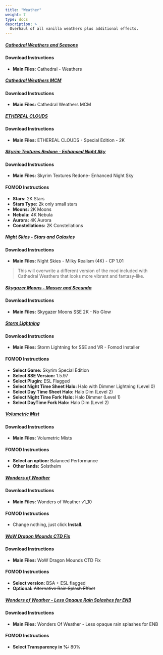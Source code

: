 ```yaml
---
title: "Weather"
weight: 7
type: docs
description: >
  Overhaul of all vanilla weathers plus additional effects.
---
```


##### [Cathedral Weathers and Seasons](https://www.nexusmods.com/skyrimspecialedition/mods/24791?tab=files)

#### Download Instructions

- **Main Files:** Cathedral - Weathers

##### [Cathedral Weathers MCM](https://www.nexusmods.com/skyrimspecialedition/mods/24940?tab=files)

#### Download Instructions

- **Main Files:** Cathedral Weathers MCM

##### [ETHEREAL CLOUDS](https://www.nexusmods.com/skyrimspecialedition/mods/2393?tab=files)

#### Download Instructions

* **Main Files:** ETHEREAL CLOUDS - Special Edition - 2K

##### [Skyrim Textures Redone - Enhanced Night Sky](https://www.nexusmods.com/skyrimspecialedition/mods/5561?tab=files)

#### Download Instructions

* **Main Files:** Skyrim Textures Redone- Enhanced Night Sky

#### FOMOD Instructions

* **Stars:** 2K Stars
* **Stars Type:** 2k only small stars
* **Moons:** 2K Moons
* **Nebula:** 4K Nebula
* **Aurora:** 4K Aurora
* **Constellations:** 2K Constellations

##### [Night Skies - Stars and Galaxies](https://www.nexusmods.com/skyrimspecialedition/mods/20301?tab=files)

#### Download Instructions

* **Main Files:** Night Skies - Milky Realism (4K) - CP 1.01

> This will overwrite a different version of the mod included with Cathedral Weathers that looks more vibrant and fantasy-like.

##### [Skygazer Moons - Masser and Secunda](https://www.nexusmods.com/skyrimspecialedition/mods/32057?tab=files)

#### Download Instructions

* **Main Files:** Skygazer Moons SSE 2K - No Glow

##### [Storm Lightning](https://www.nexusmods.com/skyrimspecialedition/mods/29243?tab=files)

#### Download Instructions

* **Main Files:** Storm Lightning for SSE and VR - Fomod Installer

#### FOMOD Instructions

* **Select Game:** Skyrim Special Edition
* **Select SSE Version:** 1.5.97
* **Select Plugin:** ESL Flagged
* **Select Night Time Sheet Halo:** Halo with Dimmer Lightning (Level 0)
* **Select Day Time Sheet Halo:** Halo Dim (Level 2)
* **Select Night Time Fork Halo:** Halo Dimmer (Level 1)
* **Select DayTime Fork Halo:** Halo Dim (Level 2)

##### [Volumetric Mist](https://www.nexusmods.com/skyrimspecialedition/mods/29273?tab=files)

#### Download Instructions

- **Main Files:** Volumetric Mists

#### FOMOD Instructions

- **Select an option:** Balanced Performance
- **Other lands:** Solstheim

##### [Wonders of Weather](https://www.nexusmods.com/skyrimspecialedition/mods/13044?tab=files)

#### Download Instructions

* **Main Files:** Wonders of Weather v1_10

#### FOMOD Instructions

* Change nothing, just click **Install**.

##### [WoW Dragon Mounds CTD Fix](https://www.nexusmods.com/skyrimspecialedition/mods/43188/?tab=files)

#### Download Instructions

- **Main Files:** WoW Dragon Mounds CTD Fix

#### FOMOD Instructions

- **Select version:** BSA + ESL flagged
- **Optional:** ~~Alternative Rain Splash Effect~~

##### [Wonders of Weather - Less Opaque Rain Splashes for ENB](https://www.nexusmods.com/skyrimspecialedition/mods/32062?tab=files)

#### Download Instructions

- **Main Files:** Wonders Of Weather - Less opaque rain splashes for ENB

#### FOMOD Instructions

- **Select Transparency in %:** 80%
